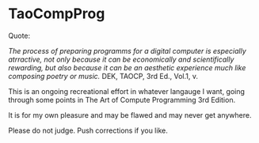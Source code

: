 # TaoCompProg

Quote:

_The process of preparing programms for a digital computer is especially atrractive, not only because it can be economically and scientifically rewarding, but also because it can be an aesthetic experience much like composing poetry or music._
        DEK, TAOCP, 3rd Ed., Vol.1, v. 

This is an ongoing recreational effort in whatever langauge I want, going through some points in The Art of Compute Programming 3rd Edition.

It is for my own pleasure and may be flawed and may never get anywhere.

Please do not judge. Push corrections if you like.
